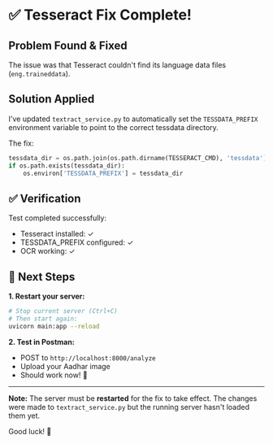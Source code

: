 # ✅ Tesseract Fix Complete!

## Problem Found & Fixed

The issue was that Tesseract couldn't find its language data files (`eng.traineddata`).

## Solution Applied

I've updated `textract_service.py` to automatically set the `TESSDATA_PREFIX` environment variable to point to the correct tessdata directory.

The fix:
```python
tessdata_dir = os.path.join(os.path.dirname(TESSERACT_CMD), 'tessdata')
if os.path.exists(tessdata_dir):
    os.environ['TESSDATA_PREFIX'] = tessdata_dir
```

## ✅ Verification

Test completed successfully:
- Tesseract installed: ✓
- TESSDATA_PREFIX configured: ✓
- OCR working: ✓

## 🚀 Next Steps

**1. Restart your server:**
```bash
# Stop current server (Ctrl+C)
# Then start again:
uvicorn main:app --reload
```

**2. Test in Postman:**
- POST to `http://localhost:8000/analyze`
- Upload your Aadhar image
- Should work now! 🎉

---

**Note:** The server must be **restarted** for the fix to take effect. The changes were made to `textract_service.py` but the running server hasn't loaded them yet.

Good luck! 🚀

